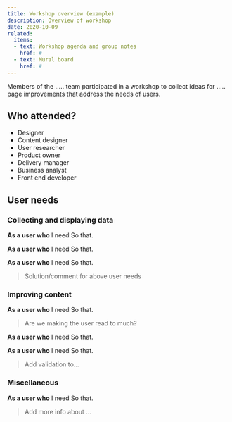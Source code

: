 ```yaml
---
title: Workshop overview (example)
description: Overview of workshop
date: 2020-10-09
related:
  items:
  - text: Workshop agenda and group notes
    href: #
  - text: Mural board
    href: #
---
```



Members of the ..... team participated in a workshop to collect ideas for ..... page improvements that address the needs of users.

## Who attended?
* Designer
* Content designer
* User researcher
* Product owner
* Delivery manager
* Business analyst
* Front end developer

## User needs

### Collecting and displaying data
**As a user who**
I need
So that.

**As a user who**
I need
So that.

**As a user who**
I need
So that.

> Solution/comment for above user needs


### Improving content
**As a user who**
I need
So that.

> Are we making the user read to much?

**As a user who**
I need
So that.

**As a user who**
I need
So that.

> Add validation to...


### Miscellaneous
**As a user who**
I need
So that.

> Add more info about ...
